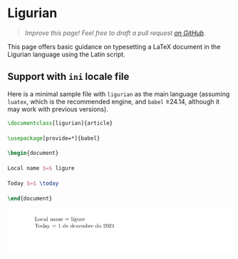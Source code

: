 # Ligurian

<blockquote>
  <p><em>Improve this page! Feel free to draft a pull request <a href="https://github.com/latex3/babel/tree/docs/docs">on GitHub</a></em>.</p>
</blockquote>

This page offers basic guidance on typesetting a LaTeX document in the
Ligurian language using the Latin script.

## Support with `ini` locale file

Here is a minimal sample file with `ligurian` as the main language
(assuming `luatex`, which is the recommended engine, and `babel` ≥24.14,
although it may work with previous versions).

```tex
\documentclass[ligurian]{article}

\usepackage[provide=*]{babel}

\begin{document}

Local name $=$ ligure

Today $=$ \today

\end{document}
```

![](../media/locale-ligurian.png)